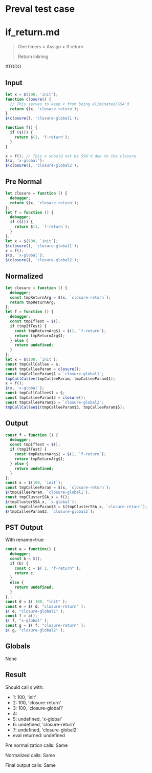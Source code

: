 # Preval test case

# if_return.md

> One timers > Assign > If return
>
> Return inlining

#TODO

## Input

`````js filename=intro
let x = $(100, 'init');
function closure() {
  // This serves to keep x from being eliminated/SSA'd
  return $(x, 'closure-return');
}
$(closure(), 'closure-global1');

function f() {
  if ($()) {
    return $(1, 'f-return');
  }
}

x = f(); // This x should not be SSA'd due to the closure
$(x, 'x-global');
$(closure(), 'closure-global2');
`````

## Pre Normal

`````js filename=intro
let closure = function () {
  debugger;
  return $(x, `closure-return`);
};
let f = function () {
  debugger;
  if ($()) {
    return $(1, `f-return`);
  }
};
let x = $(100, `init`);
$(closure(), `closure-global1`);
x = f();
$(x, `x-global`);
$(closure(), `closure-global2`);
`````

## Normalized

`````js filename=intro
let closure = function () {
  debugger;
  const tmpReturnArg = $(x, `closure-return`);
  return tmpReturnArg;
};
let f = function () {
  debugger;
  const tmpIfTest = $();
  if (tmpIfTest) {
    const tmpReturnArg$1 = $(1, `f-return`);
    return tmpReturnArg$1;
  } else {
    return undefined;
  }
};
let x = $(100, `init`);
const tmpCallCallee = $;
const tmpCalleeParam = closure();
const tmpCalleeParam$1 = `closure-global1`;
tmpCallCallee(tmpCalleeParam, tmpCalleeParam$1);
x = f();
$(x, `x-global`);
const tmpCallCallee$1 = $;
const tmpCalleeParam$3 = closure();
const tmpCalleeParam$5 = `closure-global2`;
tmpCallCallee$1(tmpCalleeParam$3, tmpCalleeParam$5);
`````

## Output

`````js filename=intro
const f = function () {
  debugger;
  const tmpIfTest = $();
  if (tmpIfTest) {
    const tmpReturnArg$1 = $(1, `f-return`);
    return tmpReturnArg$1;
  } else {
    return undefined;
  }
};
const x = $(100, `init`);
const tmpCalleeParam = $(x, `closure-return`);
$(tmpCalleeParam, `closure-global1`);
const tmpClusterSSA_x = f();
$(tmpClusterSSA_x, `x-global`);
const tmpCalleeParam$3 = $(tmpClusterSSA_x, `closure-return`);
$(tmpCalleeParam$3, `closure-global2`);
`````

## PST Output

With rename=true

`````js filename=intro
const a = function() {
  debugger;
  const b = $();
  if (b) {
    const c = $( 1, "f-return" );
    return c;
  }
  else {
    return undefined;
  }
},;
const d = $( 100, "init" );
const e = $( d, "closure-return" );
$( e, "closure-global1" );
const f = a();
$( f, "x-global" );
const g = $( f, "closure-return" );
$( g, "closure-global2" );
`````

## Globals

None

## Result

Should call `$` with:
 - 1: 100, 'init'
 - 2: 100, 'closure-return'
 - 3: 100, 'closure-global1'
 - 4: 
 - 5: undefined, 'x-global'
 - 6: undefined, 'closure-return'
 - 7: undefined, 'closure-global2'
 - eval returned: undefined

Pre normalization calls: Same

Normalized calls: Same

Final output calls: Same
